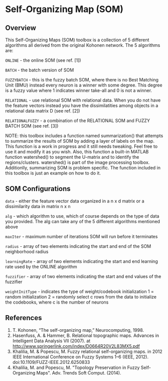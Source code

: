 Self-Organizing Map (SOM)
==================================

Overview
----------------------------------
This Self-Organizing Maps (SOM) toolbox is a collection of 5 different
algorithms all derived from the original Kohonen network. The 5
 algorithms are:

   `ONLINE`      - the online SOM (see ref. [1])
   
   `BATCH`       - the batch version of SOM
   
   `FUZZYBATCH`  - this is the fuzzy batch SOM, where there is no Best
                 Matching Unit (BMU) instead every neuron is a winner with 
                 some degree. This degree is a fuzzy value where 1 indicates 
                 winner take-all and 0 is not a winner.
                 
   `RELATIONAL`  - use relational SOM with relational data. When you do not
                 have the feature vectors instead you have the dissimilatities 
                 among objects in a relational data matrix D (see ref. [2])
                 
   `RELATIONALFUZZY` - a combination of the RELATIONAL SOM and FUZZY BATCH SOM (see ref. [3])

NOTE: this toolbox includes a function named summarization() that attempts to summarize the results of SOM by adding a layer of labels on the map. This function is a work in progress and it still needs tweaking. Feel free to use it and modify it as you wish. Also, this function a built-in MATLAB function watershed() to segment the U-matrix and to identify the regions/clusters. watershed() is part of the image processing toolbox. Additionlly, summarizing SOM is problem specific. The function included in this toolbox is just an example on how to do it. 

SOM Configurations
----------------------------------
 `data`           - either the feature vector data organized in a n x d matrix or a
                  dissimilarity data in matrix n x n
                  
 `alg`            - which algorithm to use, which of course depends on the type of
                  data you provided. The alg can take any of the 5 different algorithms
                  mentioned above
                  
 `maxIter`        - maximum number of iterations SOM will run before it terminates
 
 `radius`         - array of two elements indicating the start and end of the SOM
                  neighborhood radius

 `learningRate`   - array of two elements indicating the start and end learning rate used by the ONLINE algorithm

 `fuzzifier`      - array of two elements indicating the start and end values of
                  the fuzzifier
                  
 `weightInitType` - indicates the type of weight/codebook initialization
                   1 = random initialization
                   2 = randomly select c rows from the data to initialize the
                  codebooks, where c is the number of neurons

References
----------------------------------
1. T. Kohonen, “The self-organizing map,” Neurocomputing, 1998.
2. Hasenfuss, A. & Hammer, B. Relational topographic maps. Advances in Intelligent Data Analysis VII (2007). at <http://www.springerlink.com/index/D0664R20V2L83MX5.pdf>
3. Khalilia, M. & Popescu, M. Fuzzy relational self-organizing maps. in 2012 IEEE International Conference on Fuzzy Systems 1–6 (IEEE, 2012). doi:10.1109/FUZZ-IEEE.2012.6250833
4. Khalilia, M. and Popescu, M. "Topology Preservation in Fuzzy Self-Organizing Maps". Adv. Trends Soft Comput. (2014).
